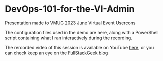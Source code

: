 # DevOps-101-for-the-VI-Admin
Presentation made to VMUG 2023 June Virtual Event Usercons

The configuration files used in the demo are here, along with a PowerShell script containing what I ran interactively during the recording.

The rercorded video of this session is available on YouTube [here](https://www.youtube.com/watch?v=vhcxCbWJqBo), or you can check keep an eye on the [FullStackGeek blog](https://www.fullstackgeek.net)

